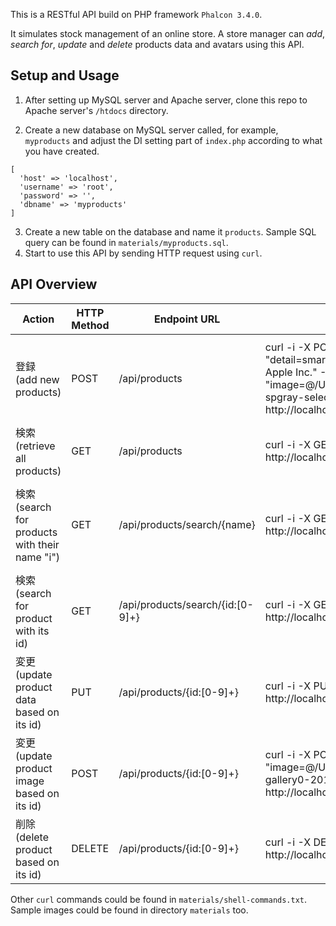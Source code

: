 
This is a RESTful API build on PHP framework `Phalcon 3.4.0`. 

It simulates stock management of an online store. 
A store manager can *add*, *search for*, *update* and *delete* products data and avatars using this API.

## Setup and Usage
1. After setting up MySQL server and Apache server, clone this repo to Apache server's `/htdocs` directory. 

2. Create a new database on MySQL server called, for example, `myproducts` and adjust the DI setting part of `index.php` according to what you have created.
```
[
  'host' => 'localhost',
  'username' => 'root',
  'password' => '',
  'dbname' => 'myproducts'
]
```
3. Create a new table on the database and name it `products`. Sample SQL query can be found in `materials/myproducts.sql`.
4. Start to use this API by sending HTTP request using `curl`.

## API Overview

|Action                                             |HTTP Method  |Endpoint URL             |Sample `curl` Command  |Notice   |
| ------------------------------------------------- | ----------- | ----------------------- | --------------------- | --------- |
|登録 <br /> (add new products)                      |POST         |/api/products            |curl -i -X POST -F "name=iphone8" -F "detail=smartphones designed and marketed by Apple Inc." -F "price=74000" -F "image=@/Users/shiiyan/Downloads/iphone8-spgray-select-2018_AV1.png" http://localhost/myRestApi/api/products| File is transferred using format `multipart/form-data`. <br />Binary files are required.|
|検索 <br />(retrieve all products)                  |GET          |/api/products            |curl -i -X GET http://localhost/myRestApi/api/products||
|検索 <br />(search for products with their name "i")|GET          |/api/products/search/{name}     |curl -i -X GET http://localhost/myRestApi/api/products/search/i|One may need to change permission for folder `/uploads` in order to download images.|
|検索 <br />(search for product with its id)         |GET          |/api/products/search/{id:[0-9]+}|curl -i -X GET http://localhost/myRestApi/api/products/search/1|`id` should be an integer|
|変更 <br />(update product data based on its id)    |PUT          |/api/products/{id:[0-9]+}|curl -i -X PUT -d '{"name":"iphone 8"}' http://localhost/myRestApi/api/products/1||
|変更 <br />(update product image based on its id)   |POST         |/api/products/{id:[0-9]+}|curl -i -X POST -F "image=@/Users/shiiyan/Downloads/iphone8-gallery0-2018.jpeg" http://localhost/myRestApi/api/products/1||
|削除 <br />(delete product based on its id)         |DELETE       |/api/products/{id:[0-9]+}|curl -i -X DELETE http://localhost/myRestApi/api/products/1||

Other `curl` commands could be found in `materials/shell-commands.txt`.
Sample images could be found in directory `materials` too.

